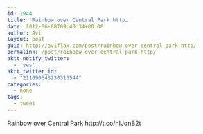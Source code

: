 ```yaml
---
id: 1944
title: 'Rainbow over Central Park http…'
date: 2012-06-08T09:40:34+00:00
author: Avi
layout: post
guid: http://aviflax.com/post/rainbow-over-central-park-http/
permalink: /post/rainbow-over-central-park-http/
aktt_notify_twitter:
  - 'yes'
aktt_twitter_id:
  - "211090343230316544"
categories:
  - none
tags:
  - tweet
---
```

Rainbow over Central Park <a href="http://t.co/nIJqnB2t" rel="nofollow">http://t.co/nIJqnB2t</a>